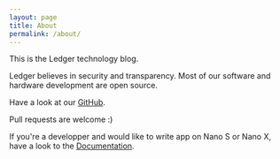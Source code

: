 ```yaml
---
layout: page
title: About
permalink: /about/
---
```


This is the Ledger technology blog.


Ledger believes in security and transparency.
Most of our software and hardware development are open source.

Have a look at our [GitHub](https://github.com/ledgerhq).

Pull requests are welcome :)

If you're a developper and would like to write app on Nano S or Nano X, have a look to the [Documentation](https://developers.ledger.com/).


